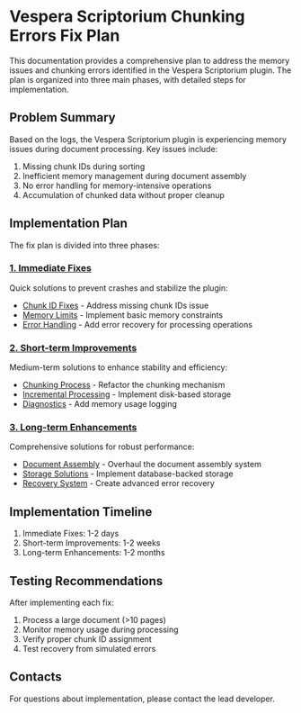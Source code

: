 # Vespera Scriptorium Chunking Errors Fix Plan

This documentation provides a comprehensive plan to address the memory issues and chunking errors identified in the Vespera Scriptorium plugin. The plan is organized into three main phases, with detailed steps for implementation.

## Problem Summary

Based on the logs, the Vespera Scriptorium plugin is experiencing memory issues during document processing. Key issues include:

1. Missing chunk IDs during sorting
2. Inefficient memory management during document assembly
3. No error handling for memory-intensive operations
4. Accumulation of chunked data without proper cleanup

## Implementation Plan

The fix plan is divided into three phases:

### [1. Immediate Fixes](./01-immediate-fixes/README.md)
Quick solutions to prevent crashes and stabilize the plugin:

- [Chunk ID Fixes](./01-immediate-fixes/chunk-id-fixes/README.md) - Address missing chunk IDs issue
- [Memory Limits](./01-immediate-fixes/memory-limits/README.md) - Implement basic memory constraints
- [Error Handling](./01-immediate-fixes/error-handling/README.md) - Add error recovery for processing operations

### [2. Short-term Improvements](./02-short-term-improvements/README.md)
Medium-term solutions to enhance stability and efficiency:

- [Chunking Process](./02-short-term-improvements/chunking-process/README.md) - Refactor the chunking mechanism
- [Incremental Processing](./02-short-term-improvements/incremental-processing/README.md) - Implement disk-based storage
- [Diagnostics](./02-short-term-improvements/diagnostics/README.md) - Add memory usage logging

### [3. Long-term Enhancements](./03-long-term-enhancements/README.md)
Comprehensive solutions for robust performance:

- [Document Assembly](./03-long-term-enhancements/document-assembly/README.md) - Overhaul the document assembly system
- [Storage Solutions](./03-long-term-enhancements/storage-solutions/README.md) - Implement database-backed storage
- [Recovery System](./03-long-term-enhancements/recovery-system/README.md) - Create advanced error recovery

## Implementation Timeline

1. Immediate Fixes: 1-2 days
2. Short-term Improvements: 1-2 weeks
3. Long-term Enhancements: 1-2 months

## Testing Recommendations

After implementing each fix:

1. Process a large document (>10 pages)
2. Monitor memory usage during processing
3. Verify proper chunk ID assignment
4. Test recovery from simulated errors

## Contacts

For questions about implementation, please contact the lead developer.
